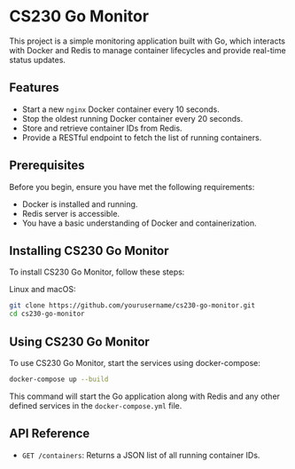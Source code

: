 # CS230 Go Monitor

This project is a simple monitoring application built with Go, which interacts with Docker and Redis to manage container lifecycles and provide real-time status updates.

## Features

- Start a new `nginx` Docker container every 10 seconds.
- Stop the oldest running Docker container every 20 seconds.
- Store and retrieve container IDs from Redis.
- Provide a RESTful endpoint to fetch the list of running containers.

## Prerequisites

Before you begin, ensure you have met the following requirements:

- Docker is installed and running.
- Redis server is accessible.
- You have a basic understanding of Docker and containerization.

## Installing CS230 Go Monitor

To install CS230 Go Monitor, follow these steps:

Linux and macOS:

```bash
git clone https://github.com/yourusername/cs230-go-monitor.git
cd cs230-go-monitor
```

## Using CS230 Go Monitor
To use CS230 Go Monitor, start the services using docker-compose:

```bash
docker-compose up --build
```

This command will start the Go application along with Redis and any other defined services in the `docker-compose.yml` file.

## API Reference
- `GET /containers`: Returns a JSON list of all running container IDs.